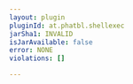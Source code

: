 ```yaml
---
layout: plugin
pluginId: at.phatbl.shellexec
jarSha1: INVALID
isJarAvailable: false
error: NONE
violations: []

---
```

